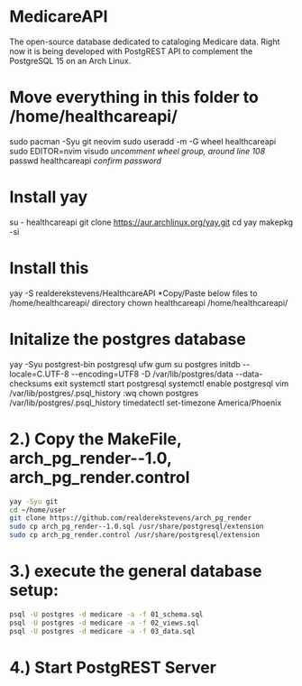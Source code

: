 # MedicareAPI
The open-source database dedicated to cataloging Medicare data. Right now it is being developed with PostgREST API to complement the PostgreSQL 15 on an Arch Linux.

# Move everything in this folder to /home/healthcareapi/
sudo pacman -Syu git neovim
sudo useradd -m -G wheel healthcareapi
sudo EDITOR=nvim visudo
    *uncomment wheel group, around line 108*
passwd healthcareapi
    *confirm password*

# Install yay
su - healthcareapi
git clone https://aur.archlinux.org/yay.git
cd yay
makepkg -si

# Install this
yay -S realderekstevens/HealthcareAPI
	*Copy/Paste below files to /home/healthcareapi/ directory
chown healthcareapi /home/healthcareapi/

# Initalize the postgres database
yay -Syu postgrest-bin postgresql ufw gum
su postgres
initdb --locale=C.UTF-8 --encoding=UTF8 -D /var/lib/postgres/data --data-checksums
exit
systemctl start postgresql
systemctl enable postgresql
vim /var/lib/postgres/.psql_history
	:wq
chown postgres /var/lib/postgres/.psql_history
timedatectl set-timezone America/Phoenix

# 2.) Copy the MakeFile, arch_pg_render--1.0, arch_pg_render.control
```bash
yay -Syu git
cd ~/home/user
git clone https://github.com/realderekstevens/arch_pg_render
sudo cp arch_pg_render--1.0.sql /usr/share/postgresql/extension
sudo cp arch_pg_render.control /usr/share/postgresql/extension
```

# 3.) execute the general database setup:
```bash
psql -U postgres -d medicare -a -f 01_schema.sql
psql -U postgres -d medicare -a -f 02_views.sql
psql -U postgres -d medicare -a -f 03_data.sql
```

# 4.) Start PostgREST Server
